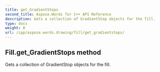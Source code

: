 ```yaml
---
title: get_GradientStops
second_title: Aspose.Words for C++ API Reference
description: Gets a collection of GradientStop objects for the fill. 
type: docs
weight: 0
url: /cpp/aspose.words.drawing/fill/get_gradientstops/
---
```

## Fill.get_GradientStops method


Gets a collection of GradientStop objects for the fill. 

